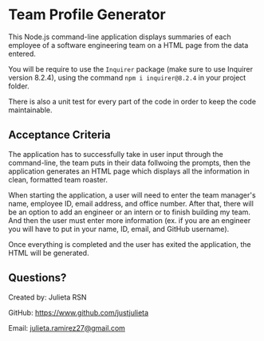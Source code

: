 # Team Profile Generator

This Node.js command-line application displays summaries of each employee of a software engineering team on a HTML page from the data entered.

You will be require to use the `Inquirer` package (make sure to use Inquirer version 8.2.4), using the command `npm i inquirer@8.2.4` in your project folder.

There is also a unit test for every part of the code in order to keep the code maintainable.


## Acceptance Criteria

The application has to successfully take in user input through the command-line, the team puts in their data follwoing the prompts, then the application generates an HTML page which displays all the information in clean, formatted team roaster.

When starting the application, a user will need to enter the team manager's name, employee ID, email address, and office number. After that, there will be an option to add an engineer or an intern or to finish building my team. And then the user must enter more information (ex. if you are an engineer you will have to put in your name, ID, email, and GitHub username).

Once everything is completed and the user has exited the application, the HTML will be generated.


## Questions?
Created by: Julieta RSN

GitHub: https://www.github.com/justjulieta

Email: julieta.ramirez27@gmail.com
